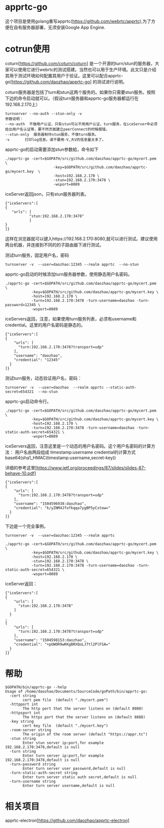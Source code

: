 
# apprtc-go
这个项目是使用golang重写apprtc(https://github.com/webrtc/apprtc),为了方便在自有服务器部署，无须安装Google App Engine.

# cotrun使用
coturn[https://github.com/coturn/coturn] 是一个开源的turn/stun的服务器，大家可以使用它进行webrtc的测试搭建。当然也可以用于生产环境。此文只是介绍其用于测试环境如何配置其用户于验证。这里可以配合apprtc-go[https://github.com/daozhao/apprtc-go] 的测试进行说明。

coturn服务器是包括了turn和stun这两个服务的。如果你只需要stun服务。按照下边的命令启动就可以。（假设turn服务器和apprtc-go服务器都运行在192.168.2.170上）
```
turnserver --no-auth --stun-only -v
参数说明：
--no-auth  不做用户认证，只有stun可以不用用户认证，turn服务，在iceServer中必须给出用户名认证等，要不然页面建立peerConnect的时候报错。
--stun-only  服务器制作stun服务，不做turn服务。
-v       打印log信息。请不要用-V,大V的信息量太多了。
```

apprtc-go的启动需要添加stun参数給，命令如下
```
./apprtc-go -cert=$GOPATH/src/github.com/daozhao/apprtc-go/mycert.pem \
                      -key=$GOPATH/src/github.com/daozhao/apprtc-go/mycert.key  \
                      -host=192.168.2.170 \
                      -stun=192.168.2.170:3478 \
                      -wsport=8089
```
iceServer返回json，只有stun服务器列表。
```
{"iceServers":[
{
   "urls": [
           "stun:192.168.2.170:3478"
           ]
}
]}
```

这样在浏览器就可以键入https://192.168.2.170:8080,就可以进行测试。建议使用两台机器，并连接到不同的的子路由器下进行测试。

测试turn服务，固定用户名，密码
```
turnserver -v  --user=daozhao:12345 --realm apprtc  --no-stun
```
apprtc-go启动的时候添加turn服务器参数，使用静态用户名密码。
```
./apprtc-go -cert=$GOPATH/src/github.com/daozhao/apprtc-go/mycert.pem \
            -key=$GOPATH/src/github.com/daozhao/apprtc-go/mycert.key \
            -host=192.168.2.170 \
            -turn=192.168.2.170:3478 -turn-username=daozhao -turn-password=12345 \
            -wsport=8089
```
iceServers返回，注意，如果使用turn服务列表，必须有username和credential。这里的用户名密码是静态的。
```
{"iceServers":[
{
    "urls": [
      "turn:192.168.2.170:3478?transport=udp"
    ],
    "username": "daozhao",
    "credential": "12345"
  }
]}
```
测试turn服务，动态验证用户名，密码：
```
turnserver -v  --user=daozhao  --realm apprtc --static-auth-secret=654321  --no-stun
```
apprtc-go启动命令行。
```
./apprtc-go -cert=$GOPATH/src/github.com/daozhao/apprtc-go/mycert.pem \
            -key=$GOPATH/src/github.com/daozhao/apprtc-go/mycert.key \
            -host=192.168.2.170 \
            -turn=192.168.2.170:3478 -turn-username=daozhao -turn-static-auth-secret=654321 \
            -wsport=8089
```
iceServers返回，注意这里是一个动态的用户名密码。这个用户名密码的计算方法：
用户名由两段组成   timestamp:username
credential的计算方式  base64(sha1_HMAC(timestamp:username,secret-key))

详细的参考这里[https://www.ietf.org/proceedings/87/slides/slides-87-behave-10.pdf]
```
{"iceServers":[
{
    "urls": [
      "turn:192.168.2.170:3478?transport=udp"
    ],
    "username": "1504596938:daozhao",
    "credential": "k/yZNM4Jfofkqqa7ygBP5yCstow="
  }
]}
```

下边是一个完全事例。
```
turnserver -v  --user=daozhao:12345 --realm apprtc 
```

```
./apprtc-go -cert=$GOPATH/src/github.com/daozhao/apprtc-go/mycert.pem \
            -key=$GOPATH/src/github.com/daozhao/apprtc-go/mycert.key \
            -host=192.168.2.170 \
            -stun=192.168.2.170:3478 \
            -turn=192.168.2.170:3478 -turn-username=daozhao -turn-static-auth-secret=654321 \
            -wsport=8089
```

iceServer返回：
```
{"iceServers":[
{
    "urls": [
      "stun:192.168.2.170:3478"
    ]
  }
,
{
    "urls": [
      "turn:192.168.2.170:3478?transport=udp"
    ],
	"username": "1504598153:daozhao",
	"credential": "+pUWOR9wKKgBRXQoLJ7tl2PlFSA="
  }
]}
```

# 帮助
```
$GOPATH/bin/apprtc-go --help
Usage of /home/daozhao/Documents/SourceCode/goPath/bin/apprtc-go:
  -cert string
    	cert pem file  (default "./mycert.pem")
  -httpport int
    	The http port that the server listens on (default 8080)
  -httpsport int
    	The https port that the server listens on (default 8888)
  -key string
    	cert key file  (default "./mycert.key")
  -room-server string
    	The origin of the room server (default "https://appr.tc")
  -stun string
    	Enter stun server ip:port,for example 192.168.2.170:3478,default is null
  -turn string
    	Enter turn server ip:port,for example 192.168.2.170:3478,default is null
  -turn-password string
    	Enter turn server user password,default is null
  -turn-static-auth-secret string
    	Enter turn server static auth secret,default is null
  -turn-username string
    	Enter turn server username,default is null
```
# 相关项目
 apprtc-electron[https://github.com/daozhao/apprtc-electron]


